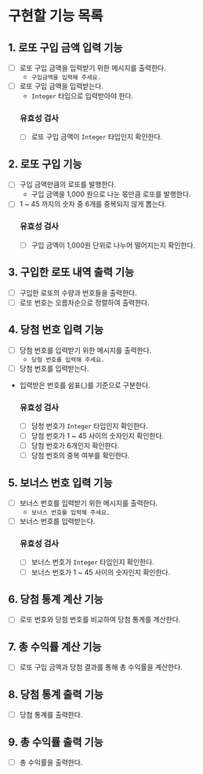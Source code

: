 # 구현할 기능 목록

## 1. 로또 구입 금액 입력 기능

- [ ] 로또 구입 금액을 입력받기 위한 메시지를 출력한다.
    - `구입금액을 입력해 주세요.`
- [ ] 로또 구입 금액을 입력받는다.
    - `Integer` 타입으로 입력받아야 한다.
  ### 유효성 검사
    - [ ] 로또 구입 금액이 `Integer` 타입인지 확인한다.

## 2. 로또 구입 기능

- [ ] 구입 금액만큼의 로또를 발행한다.
    - 구입 금액을 1,000 원으로 나눈 몫만큼 로또를 발행한다.
- [ ] 1 ~ 45 까지의 숫자 중 6개를 중복되지 않게 뽑는다.
  ### 유효성 검사
    - [ ] 구입 금액이 1,000원 단위로 나누어 떨어지는지 확인한다.

## 3. 구입한 로또 내역 출력 기능

- [ ] 구입한 로또의 수량과 번호들을 출력한다.
- [ ] 로또 번호는 오름차순으로 정렬하여 출력한다.

## 4. 당첨 번호 입력 기능

- [ ] 당첨 번호를 입력받기 위한 메시지를 출력한다.
    - `당첨 번호를 입력해 주세요.`
- [ ] 당첨 번호를 입력받는다.
- 입력받은 번호를 쉼표(,)를 기준으로 구분한다.
  ### 유효성 검사
    - [ ] 당청 번호가 `Integer` 타입인지 확인한다.
    - [ ] 당첨 번호가 1 ~ 45 사이의 숫자인지 확인한다.
    - [ ] 당첨 번호가 6개인지 확인한다.
    - [ ] 당첨 번호의 중복 여부를 확인한다.

## 5. 보너스 번호 입력 기능

- [ ] 보너스 번호를 입력받기 위한 메시지를 출력한다.
    - `보너스 번호를 입력해 주세요.`
- [ ] 보너스 번호를 입력받는다.
  ### 유효성 검사
    - [ ] 보너스 번호가 `Integer` 타입인지 확인한다.
    - [ ] 보너스 번호가 1 ~ 45 사이의 숫자인지 확인한다.

## 6. 당첨 통계 계산 기능

- [ ] 로또 번호와 당첨 번호를 비교하여 당첨 통계를 계산한다.

## 7. 총 수익률 계산 기능

- [ ] 로또 구입 금액과 당첨 결과를 통해 총 수익률을 계산한다.

## 8. 당첨 통계 출력 기능

- [ ] 당첨 통계를 출력한다.

## 9. 총 수익률 출력 기능

- [ ] 총 수익률을 출력한다.